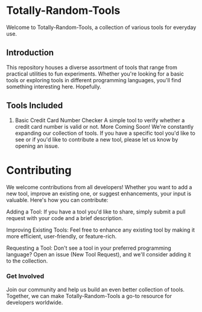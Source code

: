 
# Totally-Random-Tools
Welcome to Totally-Random-Tools, a collection of various tools for everyday use.

## Introduction
This repository houses a diverse assortment of tools that range from practical utilities to fun experiments. Whether you're looking for a basic tools or exploring tools in different programming languages, you'll find something interesting here. Hopefully.

## Tools Included
1. Basic Credit Card Number Checker
A simple tool to verify whether a credit card number is valid or not.
More Coming Soon!
We're constantly expanding our collection of tools. If you have a specific tool you'd like to see or if you'd like to contribute a new tool, please let us know by opening an issue.

# Contributing
We welcome contributions from all developers! Whether you want to add a new tool, improve an existing one, or suggest enhancements, your input is valuable. Here's how you can contribute:

Adding a Tool: If you have a tool you'd like to share, simply submit a pull request with your code and a brief description.

Improving Existing Tools: Feel free to enhance any existing tool by making it more efficient, user-friendly, or feature-rich.

Requesting a Tool: Don't see a tool in your preferred programming language? Open an issue (New Tool Request), and we'll consider adding it to the collection.

### Get Involved
Join our community and help us build an even better collection of tools. Together, we can make Totally-Random-Tools a go-to resource for developers worldwide.
